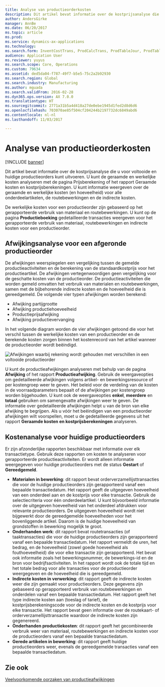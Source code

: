 ```yaml
---
title: Analyse van productieorderkosten
description: Dit artikel bevat informatie over de kostprijsanalyse die u voor voltooide en huidige productieorders kunt uitvoeren. U kunt de geraamde en werkelijke kosten analyseren met de pagina Prijsberekening of het rapport Geraamde kosten en kostprijsberekeningen. U kunt informatie weergeven over de geraamde en werkelijke kosten (en hoeveelheid) voor alle onderdeelartikelen, de routebewerkingen en de indirecte kosten.
author: AndersGirke
manager: AnnBe
ms.date: 06/20/2017
ms.topic: article
ms.prod: 
ms.service: dynamics-ax-applications
ms.technology: 
ms.search.form: InventCostTrans, ProdCalcTrans, ProdTableJour, ProdTableListPage
audience: Application User
ms.reviewer: yuyus
ms.search.scope: Core, Operations
ms.custom: 79634
ms.assetid: ded5da04-f787-49f7-b5e5-75c2a2b92930
ms.search.region: Global
ms.search.industry: Manufacturing
ms.author: mguada
ms.search.validFrom: 2016-02-28
ms.dyn365.ops.version: AX 7.0.0
ms.translationtype: HT
ms.sourcegitcommit: 2771a31b5a4d418a27de0ebe1945d1fed2d8d6d6
ms.openlocfilehash: 703070ae85f504cf204244b2197732dc6849abd6
ms.contentlocale: nl-nl
ms.lasthandoff: 11/03/2017

---
```


# <a name="production-order-cost-analysis"></a>Analyse van productieorderkosten

[!INCLUDE [banner](../includes/banner.md)]

Dit artikel bevat informatie over de kostprijsanalyse die u voor voltooide en huidige productieorders kunt uitvoeren. U kunt de geraamde en werkelijke kosten analyseren met de pagina Prijsberekening of het rapport Geraamde kosten en kostprijsberekeningen. U kunt informatie weergeven over de geraamde en werkelijke kosten (en hoeveelheid) voor alle onderdeelartikelen, de routebewerkingen en de indirecte kosten.

De werkelijke kosten voor een productieorder zijn gebaseerd op het gerapporteerde verbruik van materiaal en routebewerkingen. U kunt op de pagina **Productieboeking** gedetailleerde transacties weergeven voor het gerapporteerde verbruik van materiaal, routebewerkingen en indirecte kosten voor een productieorder.

## <a name="variance-analysis-for-a-completed-production-order"></a>Afwijkingsanalyse voor een afgeronde productieorder
De afwijkingen weerspiegelen een vergelijking tussen de gemelde productieactiviteiten en de berekening van de standaardkostprijs voor het productieartikel. De afwijkingen vertegenwoordigen geen vergelijking voor de geschatte kosten van de productieorder. De productieactiviteiten die worden gemeld omvatten het verbruik van materialen en routebewerkingen, samen met de bijbehorende indirecte kosten en de hoeveelheid die is gereedgemeld. De volgende vier typen afwijkingen worden berekend:

-   Afwijking partijgrootte
-   Afwijking productiehoeveelheid
-   Productieprijsafwijking
-   Afwijking productievervanging

In het volgende diagram worden de vier afwijkingen getoond die voor het verschil tussen de werkelijke kosten van een productieorder en de berekende kosten zorgen binnen het kostenrecord van het artikel wanneer de productieorder wordt beëindigd. 

![Afwijkingen waarbij rekening wordt gehouden met verschillen in een voltooide productieorder](./media/control.jpg) 

U kunt de productieafwijkingen analyseren met behulp van de pagina **Afwijking** of het rapport **Productieafwijking**. Gebruik de weergaveopties om gedetailleerde afwijkingen volgens artikel- en bewerkingsresource of per kostengroep weer te geven. Het beleid voor de verdeling van de kosten in de voorraadparameters bepaalt of de afwijkingen per kostengroep worden bijgehouden. U kunt ook de weergaveopties **enkel**, **meerdere** en **totaal** gebruiken om samengevatte afwijkingen weer te geven. De informatie over gedetailleerde afwijkingen helpt u van de bron van elke afwijking te begrijpen. Als u vóór het beëindigen van een productieorder afwijkingen wilt voorspellen, moet u de gedetailleerde gegevens uit het rapport **Geraamde kosten en kostprijsberekeningen** analyseren.

## <a name="cost-analysis-for-current-production-orders"></a>Kostenanalyse voor huidige productieorders
Er zijn afzonderlijke rapporten beschikbaar met informatie over elk transactietype. Gebruik deze rapporten om kosten te analyseren voor gerapporteerde productieactiviteiten. Er wordt alleen informatie weergegeven voor huidige productieorders met de status **Gestart** of **Gereedgemeld**.

-   **Materialen in bewerking**: dit rapport bevat orderverzamellijsttransacties die voor de huidige productieorders zijn gerapporteerd vanaf een bepaalde transactiedatum. Het rapport geeft de uitgegeven hoeveelheid van een onderdeel aan en de kostprijs voor elke transactie. Gebruik de selectiecriteria voor één onderdeelartikel. U kunt bijvoorbeeld informatie over de uitgegeven hoeveelheid van het onderdeel afdrukken voor relevante productieorders. De uitgegeven hoeveelheid wordt niet bijgewerkt door de gereedgemelde hoeveelheden voor het bovenliggende artikel. Daarom is de huidige hoeveelheid van grondstoffen in bewerking mogelijk te groot.
-   **Onderhanden werk**: dit rapport bevat routetransacties (of taaktransacties) die voor de huidige productieorders zijn gerapporteerd vanaf een bepaalde transactiedatum. Het rapport vermeldt de uren, het bedrag, en de hoeveelheid (zowel goede hoeveelheid als fouthoeveelheid) die voor elke transactie zijn gerapporteerd. Het bevat ook informatie zoals het bewerkingsnummer, de bewerkings-id en de bron voor bedrijfsactiviteiten. In het rapport wordt ook de totale tijd en het totale bedrag voor alle transacties voor de productieorder weergegeven en de hoeveelheid die is gereedgemeld.
-   **Indirecte kosten in verwerking**: dit rapport geeft de indirecte kosten weer die zijn gemaakt voor productieorders. Deze gegevens zijn gebaseerd op gerapporteerd verbruik van routebewerkingen en onderdelen vanaf een bepaalde transactiedatum. Het rapport geeft het type indirecte kosten aan (toeslag of tarief), de kostprijsberekeningscode voor de indirecte kosten en de kostprijs voor elke transactie. Het rapport bevat geen informatie over de routekaart- of orderverzamellijsttransactie waardoor de indirecte kosten zijn gegenereerd.
-   **Onderhanden productiekosten**: dit rapport geeft het gecombineerde verbruik weer van materiaal, routebewerkingen en indirecte kosten voor de productieorders vanaf een bepaalde transactiedatum.
-   **Gerede artikelen in bewerking**: dit rapport geeft huidige productieorders weer, evenals de gereedgemelde transacties vanaf een bepaalde transactiedatum.


<a name="see-also"></a>Zie ook
--------

[Veelvoorkomende oorzaken van productieafwijkingen](common-sources-of-production-variances.md)




